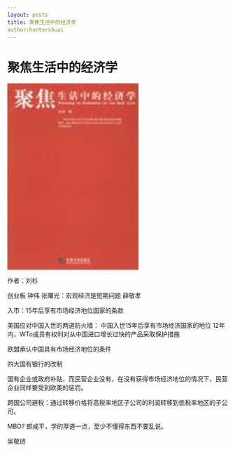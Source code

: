 ```yaml
---
layout: posts
title: 聚焦生活中的经济学
author:huntershuai
---
```


聚焦生活中的经济学
===

<a href="http://book.douban.com/subject/2006570/">
<img border="0" src="/images/focus_on_economy_in_real_life/front_page.jpg" alt="economy_in_real_life" width="300" align="middle"></img>
</a>


作者：刘杉


创业板
钟伟
张曙光：宏观经济是短期问题
薛敬孝


入市：15年后享有市场经济地位国家的条款


美国应对中国入世的两道防火墙：
中国入世15年后享有市场经济国家的地位
12年内，WTo成员有权利对从中国进口增长过快的产品采取保护措施


欧盟承认中国具有市场经济地位的条件

四大国有银行的改制

国有企业或政府补贴，而民营企业没有，在没有获得市场经济地位的情况下，民营企业同样要受到欧美的惩罚。


跨国公司避税：通过转移价格将高税率地区子公司的利润转移到低税率地区的子公司。

MBO?
郎咸平，学的厚道一点，至少不懂得东西不要乱说。

吴敬琏
